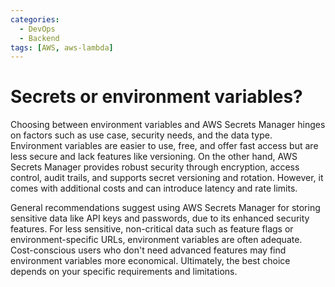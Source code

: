 ```yaml
---
categories:
  - DevOps
  - Backend
tags: [AWS, aws-lambda]
---
```


# Secrets or environment variables?

Choosing between environment variables and AWS Secrets Manager hinges on factors
such as use case, security needs, and the data type. Environment variables are
easier to use, free, and offer fast access but are less secure and lack features
like versioning. On the other hand, AWS Secrets Manager provides robust security
through encryption, access control, audit trails, and supports secret versioning
and rotation. However, it comes with additional costs and can introduce latency
and rate limits.

General recommendations suggest using AWS Secrets Manager for storing sensitive
data like API keys and passwords, due to its enhanced security features. For
less sensitive, non-critical data such as feature flags or environment-specific
URLs, environment variables are often adequate. Cost-conscious users who don't
need advanced features may find environment variables more economical.
Ultimately, the best choice depends on your specific requirements and
limitations.
